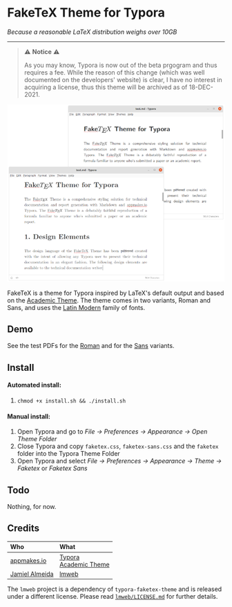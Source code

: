 # FakeTeX Theme for Typora

*Because a reasonable LaTeX distribution weighs over 10GB*

---

> ⚠️ **Notice** ⚠️
> 
> As you may know, Typora is now out of the beta prgogram and thus requires a fee. While the reason of this change (which was well documented on the developers' website) is clear, I have no interest in acquiring a license, thus this theme will be archived as of 18-DEC-2021.

![scrot.png](scrot.png)

FakeTeX is a theme for Typora inspired by LaTeX's default output and based on the [Academic Theme](https://github.com/typora/typora-theme-gallery/blob/gh-pages/media/theme/academic/academic.zip). The theme comes in two variants, Roman and Sans, and uses the [Latin Modern](https://github.com/slashfoo/lmweb) family of fonts.

## Demo

See the test PDFs for the [Roman](https://github.com/jack23247/typora-enterprise-theme/blob/master/test.pdf) and for the [Sans]() variants.

## Install

#### Automated install:

1. `chmod +x install.sh && ./install.sh`

#### Manual install:

1. Open Typora and go to *File → Preferences → Appearance → Open Theme Folder*
2. Close Typora and copy `faketex.css`, `faketex-sans.css` and the `faketex` folder into the Typora Theme Folder
3. Open Typora and select *File → Preferences → Appearance → Theme → Faketex* or *Faketex Sans*

## Todo

Nothing, for now.

## Credits

| Who                                           | What                                                         |
| :-------------------------------------------- | :----------------------------------------------------------- |
| [appmakes.io](https://appmakes.io)            | [Typora](https://typora.io)<br>[Academic Theme](https://github.com/typora/typora-theme-gallery/blob/gh-pages/media/theme/academic/academic.zip) |
| [Jamiel Almeida](https://github.com/slashfoo) | [lmweb](https://github.com/slashfoo/lmweb)                   |

The `lmweb` project is a dependency of `typora-faketex-theme` and is released under a different license. Please read [`lmweb/LICENSE.md`](https://raw.githubusercontent.com/slashfoo/lmweb/master/LICENSE.md) for further details.

